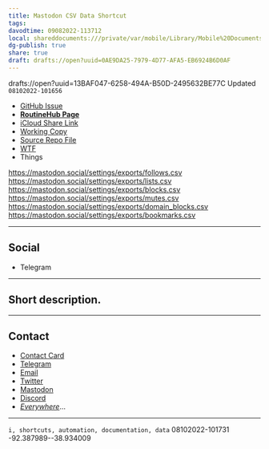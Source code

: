 ```yaml
---
title: Mastodon CSV Data Shortcut
tags: 
davodtime: 09082022-113712
local: shareddocuments:///private/var/mobile/Library/Mobile%20Documents/iCloud~md~obsidian/Documents/OBSHIDDIAN/drafts/0AE9DA25-7979-4D77-AFA5-EB6924B6D0AF.md
dg-publish: true
share: true
draft: drafts://open?uuid=0AE9DA25-7979-4D77-AFA5-EB6924B6D0AF
---
```

drafts://open?uuid=13BAF047-6258-494A-B50D-2495632BE77C
Updated `08102022-101656`

- [GitHub Issue](https://github.com/extratone/i/issues/)
- [**RoutineHub Page**](https://routinehub.co/shortcut/)
- [iCloud Share Link]()
- [Working Copy](working-copy://open?repo=i&path=shortcuts&mode=content)
- [Source Repo File](https://github.com/extratone/i/blob/main/shortcuts/.shortcut)
- [WTF](https://davidblue.wtf/drafts/13BAF047-6258-494A-B50D-2495632BE77C.html)
- Things

https://mastodon.social/settings/exports/follows.csv
https://mastodon.social/settings/exports/lists.csv
https://mastodon.social/settings/exports/blocks.csv
https://mastodon.social/settings/exports/mutes.csv
https://mastodon.social/settings/exports/domain_blocks.csv
https://mastodon.social/settings/exports/bookmarks.csv

---

## Social

- Telegram

---

## Short description.



---

## Contact

- [Contact Card](https://davidblue.wtf/db.vcf)
- [Telegram](https://t.me/extratone)
- [Email](mailto:davidblue@extratone.com) 
- [Twitter](https://twitter.com/NeoYokel)
- [Mastodon](https://mastodon.social/@DavidBlue)
- [Discord](https://discord.gg/0b9KQUKP858b0iZF)
- [*Everywhere*](https://raindrop.io/davidblue/social-directory-21059174)...

---

`i, shortcuts, automation, documentation, data`
08102022-101731
-92.387989--38.934009